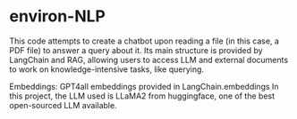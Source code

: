 # environ-NLP
This code attempts to create a chatbot upon reading a file (in this case, a PDF file) to answer a query about it. 
Its main structure is provided by LangChain and RAG, allowing users to access LLM and external documents to work on knowledge-intensive tasks, like querying. 

Embeddings: GPT4all embeddings provided in LangChain.embeddings
In this project, the LLM used is LLaMA2 from huggingface, one of the best open-sourced LLM available. 

